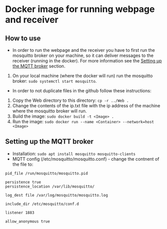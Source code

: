 # Docker image for running webpage and receiver

## How to use
- In order to run the webpage and the receiver you have to first run the mosquitto broker on your machine, so it can deliver messages to the receiver (running in the docker). For more information see the [Setting up the MQTT broker](#setting-up-the-mqtt-broker) section.
1. On your local machine (where the docker will run) run the mosquitto broker: `sudo systemctl start mosquitto`.

- In order to not duplicate files in the github follow these instructions:
1. Copy the Web directory to this directory: `cp -r ../Web .`
2. Change the contents of the ip.txt file with the ip address of the machine where the mosquitto broker will run.
3. Build the image: `sudo docker build -t <Image> .`
4. Run the image: `sudo docker run --name <Container> --network=host <Image>`

## Setting up the MQTT broker
- Installation:
`sudo apt install mosquitto mosquitto-clients`
- MQTT config (/etc/mosquitto/mosquitto.conf) - change the contnent of the file to:
```
pid_file /run/mosquitto/mosquitto.pid

persistence true
persistence_location /var/lib/mosquitto/

log_dest file /var/log/mosquitto/mosquitto.log

include_dir /etc/mosquitto/conf.d

listener 1883

allow_anonymous true
```